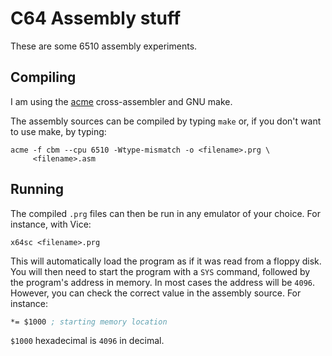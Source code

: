 # C64 Assembly stuff

These are some 6510 assembly experiments.

## Compiling

I am using the [acme](https://sourceforge.net/projects/acme-crossass/)
cross-assembler and GNU make.

The assembly sources can be compiled by typing `make` or, if you 
don't want to use make, by typing:

```shell
acme -f cbm --cpu 6510 -Wtype-mismatch -o <filename>.prg \ 
     <filename>.asm
```

## Running

The compiled `.prg` files can then be run in any emulator of your 
choice. For instance, with Vice:

```shell
x64sc <filename>.prg
```

This will automatically load the program as if it was read from a 
floppy disk. You will then need to start the program with a `SYS` 
command, followed by the program's address in memory. In most 
cases the address will be `4096`. However, you can check the correct 
value in the assembly source. For instance:

```nasm
*= $1000 ; starting memory location
```

`$1000` hexadecimal is `4096` in decimal.
